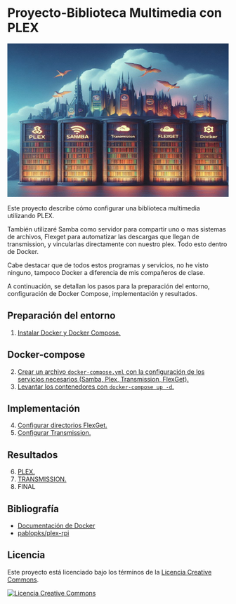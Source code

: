 # Proyecto-Biblioteca Multimedia con PLEX

<img src="IMG/conjunto.jpg" alt="Proyecto" width="900" height="350"/>

Este proyecto describe cómo configurar una biblioteca multimedia utilizando PLEX. 

También utilizaré Samba como servidor para compartir uno o mas sistemas de archivos, Flexget para automatizar las descargas que llegan de transmission, y vincularlas directamente con nuestro plex. Todo esto dentro de Docker.

Cabe destacar que de todos estos programas y servicios, no he visto ninguno, tampoco Docker a diferencia de mis compañeros de clase.

A continuación, se detallan los pasos para la preparación del entorno, configuración de Docker Compose, implementación y resultados.

## Preparación del entorno

  1. [Instalar Docker y Docker Compose.](Primeros-Pasos.md)

## Docker-compose

  2. [Crear un archivo `docker-compose.yml` con la configuración de los servicios necesarios (Samba, Plex, Transmission, FlexGet).](Docker-compose.md)
  3. [Levantar los contenedores con `docker-compose up -d`.](docker-compose-up-d.md)

## Implementación
  
  4. [Configurar directorios FlexGet.](/flexget/)
  5. [Configurar Transmission.](/transmission/)

## Resultados

  6. [PLEX.](PLEX.md)
  7. [TRANSMISSION.](TRANSMISSION.md)
  8. FINAL

## Bibliografía

- [Documentación de Docker](https://docs.docker.com/manuals/)
- [pablopks/plex-rpi](https://github.com/pablokbs/plex-rpi)

## Licencia

Este proyecto está licenciado bajo los términos de la [Licencia Creative Commons](https://creativecommons.org/licenses/by/4.0/).

[![Licencia Creative Commons](https://licensebuttons.net/l/by/4.0/88x31.png)](https://creativecommons.org/licenses/by/4.0/)



